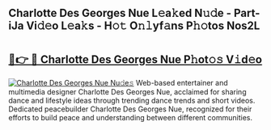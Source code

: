 ## Charlotte Des Georges Nue L𝚎a𝚔ed N𝚞𝚍e - Part-iJa Vi𝚍𝚎o L𝚎a𝚔s - H𝚘𝚝 O𝚗𝚕yf𝚊ns P𝚑𝚘tos Nos2L

# <h2><a href="http://kf1fgs2.oniu.top/?m=Charlotte+Des+Georges+Nue">🔗👉 🔴 Charlotte Des Georges Nue P𝚑ot𝚘𝚜 V𝚒d𝚎o</a></h2>

[![Charlotte Des Georges Nue Nu𝚍e𝚜](https://i.imgur.com/0qMVB7G.gif)](http://kf1fgs2.oniu.top/?m=Charlotte+Des+Georges+Nue)
Web-based entertainer and multimedia designer Charlotte Des Georges Nue, acclaimed for sharing dance and lifestyle ideas through trending dance trends and short videos. Dedicated peacebuilder Charlotte Des Georges Nue, recognized for their efforts to build peace and understanding between different communities.  
